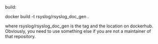 build:

docker build  -t rsyslog/rsyslog_doc_gen .

where rsyslog/rsyslog_doc_gen is the tag and the location on dockerhub. Obviously,
you need to use something else if you are not a maintainer of that repository.
